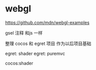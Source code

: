 # webgl


https://github.com/mdn/webgl-examples



gsel  注释 和js  一样



整理 cocos 和 egret  项目  作为以后项目基础 

egret: shader
egret: puremvc

cocos:shader

